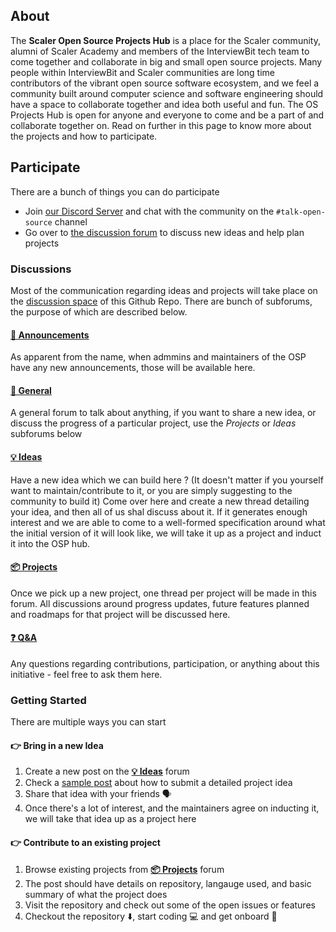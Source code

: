 ## About 

The **Scaler Open Source Projects Hub** is a place for the Scaler community, alumni of Scaler Academy and members of the InterviewBit tech team to come together and collaborate in big and small open source projects. 
Many people within InterviewBit and Scaler communities are long time contributors of the vibrant open source software ecosystem, and we feel a community built around computer science and software engineering should have a space to collaborate together and idea both useful and fun. 
The OS Projects Hub is open for anyone and everyone to come and be a part of and collaborate together on. Read on further in this page to know more about the projects and how to participate. 


## Participate 

There are a bunch of things you can do participate 

- Join [our Discord Server](https://discord.gg/scaler) and chat with the community on the `#talk-open-source` channel 
- Go over to [the discussion forum](https://github.com/scaleracademy/open-source-projects/discussions) to discuss new ideas and help plan projects 


### Discussions

Most of the communication regarding ideas and projects will take place on the [discussion space](https://github.com/scaleracademy/open-source-projects/discussions) of this Github Repo. There are bunch of subforums, the purpose of which are described below. 

#### [📣 Announcements](https://github.com/scaleracademy/open-source-projects/discussions/categories/announcements) 
As apparent from the name, when admmins and maintainers of the OSP have any new announcements, those will be available here. 

#### [💬 General](https://github.com/scaleracademy/open-source-projects/discussions/categories/general)
A general forum to talk about anything, if you want to share a new idea, or discuss the progress of a particular project, use the _Projects_ or _Ideas_ subforums below

#### [💡 Ideas](https://github.com/scaleracademy/open-source-projects/discussions/categories/ideas)
Have a new idea which we can build here ? (It doesn't matter if you yourself want to maintain/contribute to it, or you are simply suggesting to the community to build it) Come over here and create a new thread detailing your idea, and then all of us shal discuss about it. 
If it generates enough interest and we are able to come to a well-formed specification around what the initial version of it will look like, we will take it up as a project and induct it into the OSP hub. 

#### [📦 Projects](https://github.com/scaleracademy/open-source-projects/discussions/categories/projects) 
Once we pick up a new project, one thread per project will be made in this forum. All discussions around progress updates, future features planned and roadmaps for that project will be discussed here. 

#### [❓ Q&A](https://github.com/scaleracademy/open-source-projects/discussions/categories/q-a)
Any questions regarding contributions, participation, or anything about this initiative - feel free to ask them here.

### Getting Started 
There are multiple ways you can start

#### 👉 Bring in a new Idea 
1. Create a new post on the **[💡 Ideas](https://github.com/scaleracademy/open-source-projects/discussions/categories/ideas)** forum
2. Check a [sample post](https://github.com/scaleracademy/open-source-projects/discussions/2) about how to submit a detailed project idea 
3. Share that idea with your friends 🗣 
4. Once there's a lot of interest, and the maintainers agree on inducting it, we will take that idea up as a project here


#### 👉 Contribute to an existing project
1. Browse existing projects from **[📦 Projects](https://github.com/scaleracademy/open-source-projects/discussions/categories/projects)** forum
2. The post should have details on repository, langauge used, and basic summary of what the project does 
3. Visit the repository and check out some of the open issues or features 
4. Checkout the repository ⬇️, start coding 💻 and get onboard 🚀


